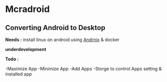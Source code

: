 # **Mcradroid**

## Converting Android to Desktop

**Needs :**
install linux on android using [Andrnix](https://andronix.app/) & docker

**underdevelopment**

**Todo :**

-Maximize App
-Minimize App
-Add Apps
-Storge to control Apps setting & installed app
